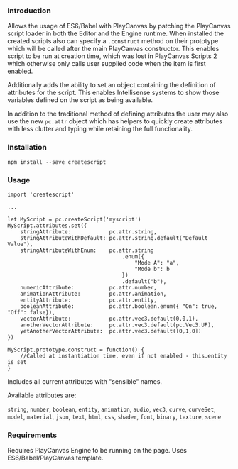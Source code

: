 ### Introduction

Allows the usage of ES6/Babel with PlayCanvas by patching the PlayCanvas script loader in both the Editor and the Engine
runtime.  When installed the created scripts also can specify a `.construct` method on their prototype which
will be called after the main PlayCanvas constructor.  This enables script to be run at creation time, which was
lost in PlayCanvas Scripts 2 which otherwise only calls user supplied code when the item is first enabled.

Additionally adds the ability to set an object containing the definition of attributes for the script.  This enables Intellisense
systems to show those variables defined on the script as being available.

In addition to the traditional method of defining attributes the user may also use the new `pc.attr` object which has
helpers to quickly create attributes with less clutter and typing while retaining the full functionality.


### Installation

```language-shell
npm install --save createscript
```

### Usage

```language-javascript
import 'createscript'

...

let MyScript = pc.createScript('myscript')
MyScript.attributes.set({
    stringAttribute:            pc.attr.string,
    stringAttributeWithDefault: pc.attr.string.default("Default Value"),
    stringAttributeWithEnum:    pc.attr.string
                                    .enum({ 
                                        "Mode A": "a", 
                                        "Mode b": b
                                    })
                                    .default("b"),
    numericAttribute:           pc.attr.number,
    animationAttribute:         pc.attr.animation,
    entityAttribute:            pc.attr.entity,
    booleanAttribute:           pc.attr.boolean.enum({ "On": true, "Off": false}),
    vectorAttribute:            pc.attr.vec3.default(0,0,1),
    anotherVectorAttribute:     pc.attr.vec3.default(pc.Vec3.UP),
    yetAnotherVectorAttribute:  pc.attr.vec3.default([0,1,0])
})

MyScript.prototype.construct = function() {
    //Called at instantiation time, even if not enabled - this.entity is set
}

```

Includes all current attributes with "sensible" names.

Available attributes are:

`string`, `number`, `boolean`, `entity`, `animation`, `audio`, `vec3`, `curve`, `curveSet`, `model`,
`material`, `json`, `text`, `html`, `css`, `shader`, `font`, `binary`, `texture`, `scene`

### Requirements

Requires PlayCanvas Engine to be running on the page.  Uses ES6/Babel/PlayCanvas template.
